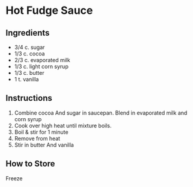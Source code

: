 # Hot Fudge Sauce

[//]: # ( Mom's Recipe)

## Ingredients

* 3/4 c. sugar
* 1/3 c. cocoa
* 2/3 c. evaporated milk
* 1/3 c. light corn syrup
* 1/3 c. butter
* 1 t. vanilla

## Instructions

1. Combine cocoa And sugar in saucepan. Blend in evaporated milk and corn syrup
2. Cook over high heat until mixture boils.
3. Boil & stir for 1 minute
4. Remove from heat
5. Stir in butter And vanilla

## How to Store

Freeze

[//]: # ( Comments go here.)